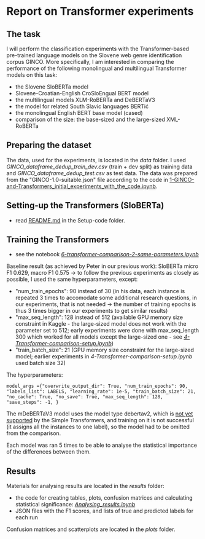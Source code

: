 # Report on Transformer experiments

## The task

I will perform the classification experiments with the Transformer-based pre-trained language models on the Slovene web genre identification corpus GINCO. More specifically, I am interested in comparing the performance of the following monolingual and multilingual Transformer models on this task:

* the Slovene SloBERTa model
* Slovene-Croatian-English CroSloEngual BERT model
* the multilingual models XLM-RoBERTa and DeBERTaV3
* the model for related South Slavic languages BERTić
* the monolingual English BERT base model (cased)
* comparison of the size: the base-sized and the large-sized XML-RoBERTa

## Preparing the dataset
The data, used for the experiments, is located in the *data* folder. I used *GINCO_dataframe_dedup_train_dev.csv* (train + dev split) as training data and *GINCO_dataframe_dedup_test.csv* as test data. The data was prepared from the "GINCO-1.0-suitable.json" file according to the code in [1-GINCO-and-Transformers_initial_experiments_with_the_code.ipynb](https://github.com/TajaKuzman/Transformers-GINCO-Experiments/blob/main/Setup-code/1-GINCO-and-Transformers_initial_experiments_with_the_code.ipynb).

## Setting-up the Transformers (SloBERTa)

- read [README.md](https://github.com/TajaKuzman/Transformers-GINCO-Experiments/tree/main/Setup-code) in the Setup-code folder.

## Training the Transformers

- see the notebook [*6-transformer-comparison-2-same-parameters.ipynb*](https://github.com/TajaKuzman/Transformers-GINCO-Experiments/blob/main/6-transformer-comparison-2-same-parameters.ipynb)

Baseline result (as achieved by Peter in our previous work): SloBERTa micro F1 0.629, macro F1 0.575 -> to follow the previous experiments as closely as possible, I used the same hyperparameters, except:
- "num_train_epochs": 90 instead of 30 (in his data, each instance is repeated 3 times to accomodate some additional research questions, in our experiments, that is not needed -> the number of training epochs is thus 3 times bigger in our experiments to get similar results)
- "max_seq_length": 128 instead of 512 (available GPU memory size constraint in Kaggle - the large-sized model does not work with the parameter set to 512; early experiments were done with max_seq_length 300 which worked for all models except the large-sized one - see [*4-Transformer-comparison-setup.ipynb*](https://github.com/TajaKuzman/Transformers-GINCO-Experiments/blob/main/4-Transformer-comparison-setup.ipynb))
- "train_batch_size": 21 (GPU memory size constraint for the large-sized model; earlier experiments in *4-Transformer-comparison-setup.ipynb* used batch size 32)

The hyperparameters:

`
model_args ={"overwrite_output_dir": True,
             "num_train_epochs": 90,
             "labels_list": LABELS,
             "learning_rate": 1e-5,
             "train_batch_size": 21,
             "no_cache": True,
             "no_save": True,
             "max_seq_length": 128,
             "save_steps": -1,
             }
`

The mDeBERTaV3 model uses the model type debertav2, which is [not yet supported](https://simpletransformers.ai/docs/classification-specifics/) by the Simple Transformers, and training on it is not successful (it assigns all the instances to one label), so the model had to be omitted from the comparison.

Each model was ran 5 times to be able to analyse the statistical importance of the differences between them.


## Results

Materials for analysing results are located in the *results* folder:
* the code for creating tables, plots, confusion matrices and calculating statistical significance: [*Analysing_results.ipynb*](https://github.com/TajaKuzman/Transformers-GINCO-Experiments/blob/main/results/Analysing_results.ipynb)
* JSON files with the F1 scores, and lists of true and predicted labels for each run

Confusion matrices and scatterplots are located in the *plots* folder.